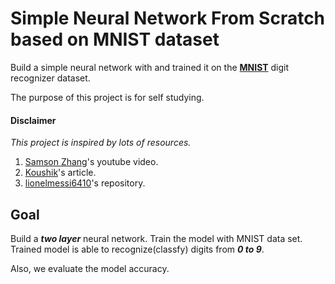 # Simple Neural Network From Scratch based on MNIST dataset

Build a simple neural network with and trained it on the **[MNIST](https://www.kaggle.com/competitions/digit-recognizer/overview)** digit recognizer dataset.

The purpose of this project is for self studying.

#### Disclaimer

_This project is inspired by lots of resources._

1. [Samson Zhang](https://www.youtube.com/watch?v=w8yWXqWQYmU&t=97s)'s youtube video.
2. [Koushik](https://medium.com/@koushikkushal95/mnist-hand-written-digit-classification-using-neural-network-from-scratch-54da85712a06)'s article.
3. [lionelmessi6410](https://github.com/lionelmessi6410/Neural-Networks-from-Scratch/blob/main/NN-from-Scratch.ipynb)'s repository.

## Goal

Build a _**two layer**_ neural network. Train the model with MNIST data set. Trained model is able to recognize(classfy) digits from _**0 to 9**_.

Also, we evaluate the model accuracy.
